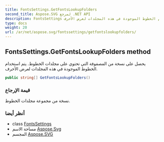 ```yaml
---
title: FontsSettings.GetFontsLookupFolders
second_title: Aspose.SVG لمرجع .NET API
description: FontsSettings طريقة. يحصل على نسخة من المصفوفة التي تحتوي على مجلدات الخطوط. يتم استخدام الخطوط الموجودة في هذه المجلدات لعرض الأحرف.
type: docs
weight: 20
url: /ar/net/aspose.svg/fontssettings/getfontslookupfolders/
---
```

## FontsSettings.GetFontsLookupFolders method

يحصل على نسخة من المصفوفة التي تحتوي على مجلدات الخطوط. يتم استخدام الخطوط الموجودة في هذه المجلدات لعرض الأحرف.

```csharp
public string[] GetFontsLookupFolders()
```

### قيمة الإرجاع

نسخة من مجموعة مجلدات الخطوط.

### أنظر أيضا

* class [FontsSettings](../)
* مساحة الاسم [Aspose.Svg](../../fontssettings/)
* المجسم [Aspose.SVG](../../../)


